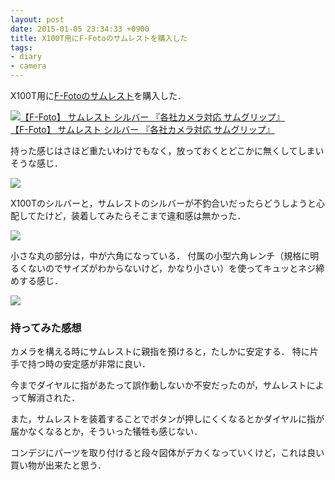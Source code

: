 ```yaml
---
layout: post
date: 2015-01-05 23:34:33 +0900
title: X100T用にF-Fotoのサムレストを購入した
tags: 
- diary
- camera
---
```

X100T用に[F-Fotoのサムレスト](http://f-foto.jp/products/thumb/product-thumb.html)を購入した．

[![【F-Foto】 サムレスト シルバー 『各社カメラ対応 サムグリップ』](http://ecx.images-amazon.com/images/I/41cVKsn2ABL.jpg)](http://www.amazon.co.jp/exec/obidos/ASIN/B00EXP51TS/hifumiass-22/ref=nosim/)  
[【F-Foto】 サムレスト シルバー 『各社カメラ対応 サムグリップ』](http://www.amazon.co.jp/exec/obidos/ASIN/B00EXP51TS/hifumiass-22/ref=nosim/)

持った感じはさほど重たいわけでもなく，放っておくとどこかに無くしてしまいそうな感じ．

![](http://30d.jp/img/hfm/public/d9517c3d-59e4-4de1-9cb7-ee1398a9a5c8_medium.jpg)

X100Tのシルバーと，サムレストのシルバーが不釣合いだったらどうしようと心配してたけど，装着してみたらそこまで違和感は無かった．

![](http://30d.jp/img/hfm/public/c403882f-003d-48ed-a3e4-ea638cfed0fe_medium.jpg)

小さな丸の部分は，中が六角になっている．
付属の小型六角レンチ（規格に明るくないのでサイズがわからないけど，かなり小さい）を使ってキュッとネジ締めする感じ．

![](http://30d.jp/img/hfm/public/d9f68919-2920-4676-8739-dc0c05047fa3_medium.jpg)

### 持ってみた感想

カメラを構える時にサムレストに親指を預けると，たしかに安定する．
特に片手で持つ時の安定感が非常に良い．

今までダイヤルに指があたって誤作動しないか不安だったのが，サムレストによって解消された．

また，サムレストを装着することでボタンが押しにくくなるとかダイヤルに指が届かなくなるとか，そういった犠牲も感じない．

コンデジにパーツを取り付けると段々図体がデカくなっていくけど，これは良い買い物が出来たと思う．
